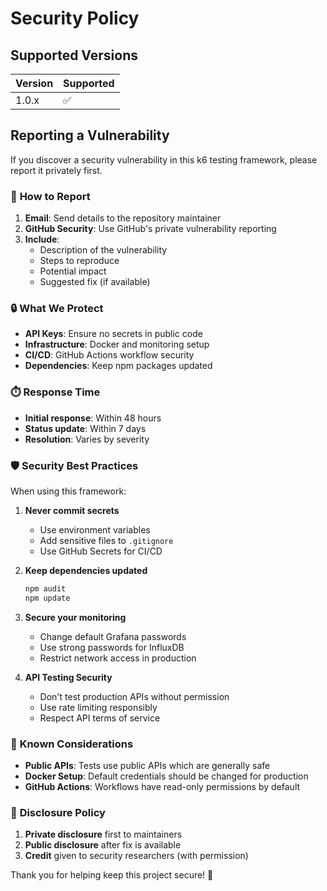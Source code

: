 # Security Policy

## Supported Versions

| Version | Supported          |
| ------- | ------------------ |
| 1.0.x   | ✅ |

## Reporting a Vulnerability

If you discover a security vulnerability in this k6 testing framework, please report it privately first.

### 📧 **How to Report**

1. **Email**: Send details to the repository maintainer
2. **GitHub Security**: Use GitHub's private vulnerability reporting
3. **Include**:
   - Description of the vulnerability
   - Steps to reproduce
   - Potential impact
   - Suggested fix (if available)

### 🔒 **What We Protect**

- **API Keys**: Ensure no secrets in public code
- **Infrastructure**: Docker and monitoring setup
- **CI/CD**: GitHub Actions workflow security
- **Dependencies**: Keep npm packages updated

### ⏱️ **Response Time**

- **Initial response**: Within 48 hours
- **Status update**: Within 7 days
- **Resolution**: Varies by severity

### 🛡️ **Security Best Practices**

When using this framework:

1. **Never commit secrets**
   - Use environment variables
   - Add sensitive files to `.gitignore`
   - Use GitHub Secrets for CI/CD

2. **Keep dependencies updated**
   ```bash
   npm audit
   npm update
   ```

3. **Secure your monitoring**
   - Change default Grafana passwords
   - Use strong passwords for InfluxDB
   - Restrict network access in production

4. **API Testing Security**
   - Don't test production APIs without permission
   - Use rate limiting responsibly
   - Respect API terms of service

### 🚨 **Known Considerations**

- **Public APIs**: Tests use public APIs which are generally safe
- **Docker Setup**: Default credentials should be changed for production
- **GitHub Actions**: Workflows have read-only permissions by default

### 📝 **Disclosure Policy**

1. **Private disclosure** first to maintainers
2. **Public disclosure** after fix is available
3. **Credit** given to security researchers (with permission)

Thank you for helping keep this project secure! 🔐
